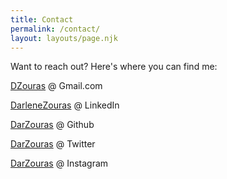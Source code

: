 ```yaml
---
title: Contact
permalink: /contact/
layout: layouts/page.njk
---
```

Want to reach out? Here's where you can find me:

[DZouras](mailto:dzouras@gmail.com) @ Gmail.com

[DarleneZouras](https://linkedin.com/in/darlenezouras) @ LinkedIn

[DarZouras](https://github.com/darzouras) @ Github

[DarZouras](https://twitter.com/darzouras) @ Twitter

[DarZouras](https://www.instagram.com/darzouras/) @ Instagram